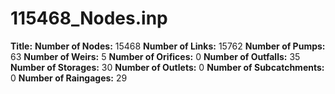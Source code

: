# 115468_Nodes.inp
**Title:** 
**Number of Nodes:** 15468
**Number of Links:** 15762
**Number of Pumps:** 63
**Number of Weirs:** 5
**Number of Orifices:** 0
**Number of Outfalls:** 35
**Number of Storages:** 30
**Number of Outlets:** 0
**Number of Subcatchments:** 0
**Number of Raingages:** 29
